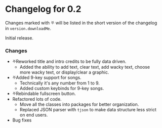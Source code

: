 # Changelog for 0.2

Changes marked with ⛧ will be listed in the short version of the changelog in `version.downloadMe`.

Initial release.

### Changes
- ⛧Reworked title and intro credits to be fully data driven.
  - Added the ability to add text, clear text, add wacky text, choose more wacky text, or display/clear a graphic.
- ⛧Added 9-key support for songs.
  - Technically it's any number from 1 to 9.
  - Added custom keybinds for 9-key songs.
- ⛧Rebindable fullscreen button.
- Refactored lots of code.
  - Move all the classes into packages for better organization.
  - Replaced JSON parser with `tjson` to make data structure less strict on end users.
- Bug fixes
